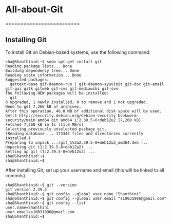 # All-about-Git
=========================

## Installing Git

To install Git on Debian-based systems, use the following command:
```
sha@Shanthinid:~$ sudo apt-get install git
Reading package lists... Done
Building dependency tree... Done
Reading state information... Done
Suggested packages:
  gettext-base git-daemon-run | git-daemon-sysvinit git-doc git-email git-gui gitk gitweb git-cvs git-mediawiki git-svn
The following NEW packages will be installed:
  git
0 upgraded, 1 newly installed, 0 to remove and 1 not upgraded.
Need to get 7,260 kB of archives.
After this operation, 46.0 MB of additional disk space will be used.
Get:1 http://security.debian.org/debian-security bookworm-security/main amd64 git amd64 1:2.39.5-0+deb12u2 [7,260 kB]
Fetched 7,260 kB in 1s (11.0 MB/s)
Selecting previously unselected package git.
(Reading database ... 173344 files and directories currently installed.)
Preparing to unpack .../git_1%3a2.39.5-0+deb12u2_amd64.deb ...
Unpacking git (1:2.39.5-0+deb12u2) ...
Setting up git (1:2.39.5-0+deb12u2) ...
sha@Shanthinid:~$
sha@Shanthinid:~$
```
After installing Git, set up your username and email (this will be linked to all commits).

```
sha@Shanthinid:~$ git --version
git version 2.39.5
sha@Shanthinid:~$ git config --global user.name "Shanthini"
sha@Shanthinid:~$ git config --global user.email "s10031996@gmail.com"
sha@Shanthinid:~$ git config --list
user.name=Shanthini
user.email=s10031996@gmail.com
sha@Shanthinid:~$
```
